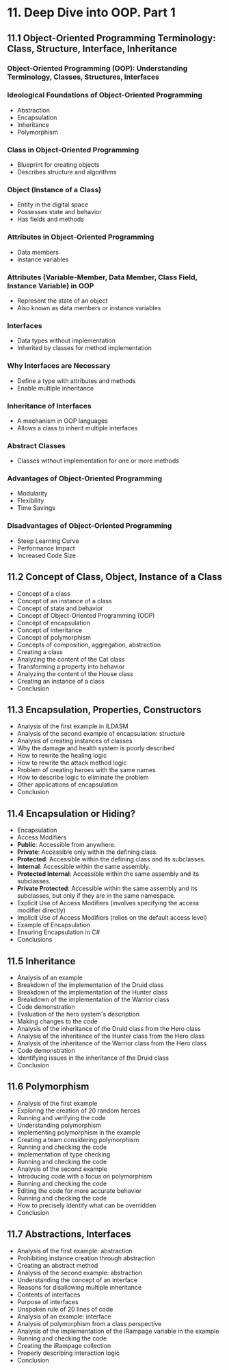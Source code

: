 # 11. Deep Dive into OOP. Part 1

## 11.1 Object-Oriented Programming Terminology: Class, Structure, Interface, Inheritance

### Object-Oriented Programming (OOP): Understanding Terminology, Classes, Structures, Interfaces

### Ideological Foundations of Object-Oriented Programming
- Abstraction
- Encapsulation
- Inheritance
- Polymorphism

### Class in Object-Oriented Programming
- Blueprint for creating objects
- Describes structure and algorithms

### Object (Instance of a Class)
- Entity in the digital space
- Possesses state and behavior
- Has fields and methods
  
### Attributes in Object-Oriented Programming
- Data members
- Instance variables

### Attributes (Variable-Member, Data Member, Class Field, Instance Variable) in OOP
- Represent the state of an object
- Also known as data members or instance variables

### Interfaces
- Data types without implementation
- Inherited by classes for method implementation

### Why Interfaces are Necessary
- Define a type with attributes and methods
- Enable multiple inheritance

### Inheritance of Interfaces
- A mechanism in OOP languages
- Allows a class to inherit multiple interfaces

### Abstract Classes
- Classes without implementation for one or more methods

### Advantages of Object-Oriented Programming
- Modularity
- Flexibility
- Time Savings

### Disadvantages of Object-Oriented Programming
- Steep Learning Curve
- Performance Impact
- Increased Code Size


## 11.2 Concept of Class, Object, Instance of a Class
- Concept of a class
- Concept of an instance of a class
- Concept of state and behavior
- Concept of Object-Oriented Programming (OOP)
- Concept of encapsulation
- Concept of inheritance
- Concept of polymorphism
- Concepts of composition, aggregation, abstraction
- Creating a class
- Analyzing the content of the Cat class
- Transforming a property into behavior
- Analyzing the content of the House class
- Creating an instance of a class
- Conclusion


## 11.3 Encapsulation, Properties, Constructors
- Analysis of the first example in ILDASM
- Analysis of the second example of encapsulation: structure
- Analysis of creating instances of classes
- Why the damage and health system is poorly described
- How to rewrite the healing logic
- How to rewrite the attack method logic
- Problem of creating heroes with the same names
- How to describe logic to eliminate the problem
- Other applications of encapsulation
- Conclusion


## 11.4 Encapsulation or Hiding?
- Encapsulation
- Access Modifiers
- **Public**: Accessible from anywhere.
- **Private**: Accessible only within the defining class.
- **Protected**: Accessible within the defining class and its subclasses.
- **Internal**: Accessible within the same assembly.
- **Protected Internal**: Accessible within the same assembly and its subclasses.
- **Private Protected**: Accessible within the same assembly and its subclasses, but only if they are in the same namespace.
- Explicit Use of Access Modifiers (involves specifying the access modifier directly)
- Implicit Use of Access Modifiers (relies on the default access level)
- Example of Encapsulation
- Ensuring Encapsulation in C#
- Conclusions


## 11.5 Inheritance
- Analysis of an example
- Breakdown of the implementation of the Druid class
- Breakdown of the implementation of the Hunter class
- Breakdown of the implementation of the Warrior class
- Code demonstration
- Evaluation of the hero system's description
- Making changes to the code
- Analysis of the inheritance of the Druid class from the Hero class
- Analysis of the inheritance of the Hunter class from the Hero class
- Analysis of the inheritance of the Warrior class from the Hero class
- Code demonstration
- Identifying issues in the inheritance of the Druid class
- Conclusion


## 11.6 Polymorphism
- Analysis of the first example
- Exploring the creation of 20 random heroes
- Running and verifying the code
- Understanding polymorphism
- Implementing polymorphism in the example
- Creating a team considering polymorphism
- Running and checking the code
- Implementation of type checking
- Running and checking the code
- Analysis of the second example
- Introducing code with a focus on polymorphism
- Running and checking the code
- Editing the code for more accurate behavior
- Running and checking the code
- How to precisely identify what can be overridden
- Conclusion


## 11.7 Abstractions, Interfaces
- Analysis of the first example: abstraction
- Prohibiting instance creation through abstraction
- Creating an abstract method
- Analysis of the second example: abstraction
- Understanding the concept of an interface
- Reasons for disallowing multiple inheritance
- Contents of interfaces
- Purpose of interfaces
- Unspoken rule of 20 lines of code
- Analysis of an example: interface
- Analysis of polymorphism from a class perspective
- Analysis of the implementation of the iRampage variable in the example
- Running and checking the code
- Creating the iRampage collection
- Properly describing interaction logic
- Conclusion
